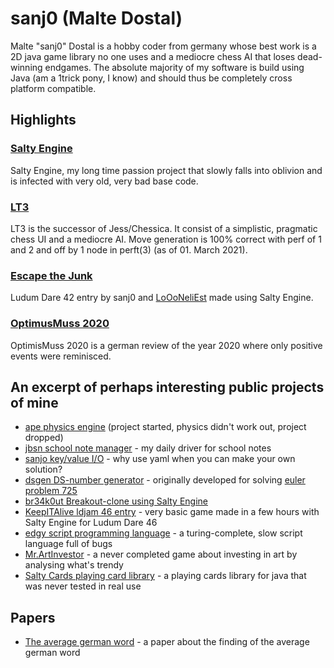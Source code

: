 # sanj0 (Malte Dostal)
Malte "sanj0" Dostal is a hobby coder from germany whose best work is a 2D java game library no one uses and a mediocre chess AI that loses dead-winning endgames.
The absolute majority of my software is build using Java (am a 1trick pony, I know) and should thus be completely cross platform compatible.

## Highlights

### [Salty Engine](https://github.com/sanj0/salty-engine)
Salty Engine, my long time passion project that slowly falls into oblivion and is infected with very old, very bad base code.

### [LT3](https://github.com/sanj0/lt3)
LT3 is the successor of Jess/Chessica. It consist of a simplistic, pragmatic chess UI and a mediocre AI. Move generation is 100% correct with perf of 1 and 2 and off by 1 node in perft(3) (as of 01. March 2021).

### [Escape the Junk](https://github.com/sanj0/escapethejunk)
Ludum Dare 42 entry by sanj0 and [LoOoNeliEst](https://github.com/LoOoNeliEst) made using Salty Engine.

### [OptimusMuss 2020](https://sanj0.github.io/OptimisMuss/)
OptimisMuss 2020 is a german review of the year 2020 where only positive events were reminisced.

## An excerpt of perhaps interesting public projects of mine

- [ape physics engine](https://github.com/sanj0/ape) (project started, physics didn't work out, project dropped)
- [jbsn school note manager](https://github.com/sanj0/jbsn) - my daily driver for school notes
- [sanjo key/value I/O](https://github.com/sanj0/sanjo) - why use yaml when you can make your own solution?
- [dsgen DS-number generator](https://github.com/sanj0/dsgen) - originally developed for solving [euler problem 725](https://projecteuler.net/problem=725)
- [br34k0ut Breakout-clone using Salty Engine](https://github.com/sanj0/br34k0ut)
- [KeepITAlive ldjam 46 entry](https://github.com/sanj0/KeepITAlive) - very basic game made in a few hours with Salty Engine for Ludum Dare 46
- [edgy script programming language](https://github.com/sanj0/edgy-script) - a turing-complete, slow script language full of bugs
- [Mr.ArtInvestor](https://github.com/sanj0/Mr.ArtInvestor) - a never completed game about investing in art by analysing what's trendy
- [Salty Cards playing card library](https://github.com/sanj0/salty-cards) - a playing cards library for java that was never tested in real use

## Papers
- [The average german word](https://github.com/sanj0/sanj0.github.io/blob/main/papers/Paper_Average_German_Word.pdf) - a paper about the finding of the average german word

